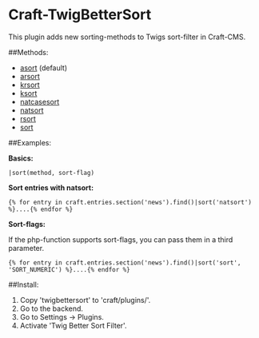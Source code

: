 Craft-TwigBetterSort
====================

This plugin adds new sorting-methods to Twigs sort-filter in Craft-CMS.

##Methods:

 - [asort](https://www.php.net/manual/en/function.asort.php) (default)
 - [arsort](https://www.php.net/manual/en/function.arsort.php)
 - [krsort](https://www.php.net/manual/en/function.krsort.php)
 - [ksort](https://www.php.net/manual/en/function.ksort.php)
 - [natcasesort](https://www.php.net/manual/en/function.natcasesort.php)
 - [natsort](https://www.php.net/manual/en/function.natsort.php)
 - [rsort](https://www.php.net/manual/en/function.rsort.php)
 - [sort](https://www.php.net/manual/en/function.sort.php)
 

##Examples:

**Basics:**
```twig
|sort(method, sort-flag)
```

**Sort entries with natsort:**
```twig
{% for entry in craft.entries.section('news').find()|sort('natsort') %}....{% endfor %}
```

**Sort-flags:**

If the php-function supports sort-flags, you can pass them in a third parameter.

```twig
{% for entry in craft.entries.section('news').find()|sort('sort', 'SORT_NUMERIC') %}....{% endfor %}
```


##Install:

1. Copy 'twigbettersort' to 'craft/plugins/'.
2. Go to the backend.
3. Go to Settings -> Plugins.
4. Activate 'Twig Better Sort Filter'.
